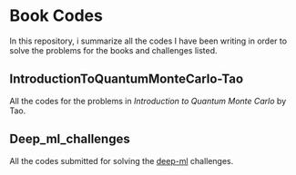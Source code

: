 # Book Codes

In this repository, i summarize all the codes I have been writing in order to solve the problems for the books and challenges listed.

## IntroductionToQuantumMonteCarlo-Tao

All the codes for the problems in _Introduction to Quantum Monte Carlo_ by Tao.

## Deep_ml_challenges

All the codes submitted for solving the [deep-ml](deep-ml.com) challenges.
